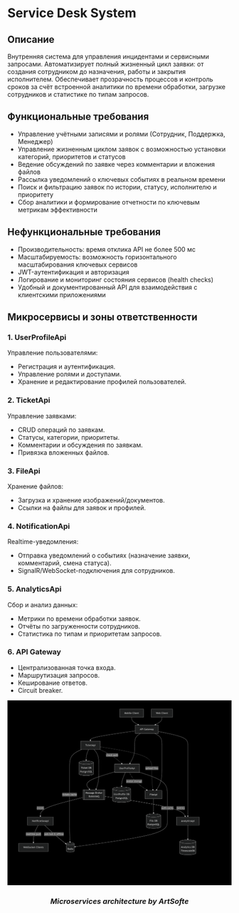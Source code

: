 # Service Desk System

## Описание
Внутренняя система для управления инцидентами и сервисными запросами. Автоматизирует полный жизненный цикл заявки: от создания сотрудником до назначения, работы и закрытия исполнителем. Обеспечивает прозрачность процессов и контроль сроков за счёт встроенной аналитики по времени обработки, загрузке сотрудников и статистике по типам запросов.

## Функциональные требования
- Управление учётными записями и ролями (Сотрудник, Поддержка, Менеджер)
- Управление жизненным циклом заявок с возможностью установки категорий, приоритетов и статусов
- Ведение обсуждений по заявке через комментарии и вложения файлов
- Рассылка уведомлений о ключевых событиях в реальном времени
- Поиск и фильтрацию заявок по истории, статусу, исполнителю и приоритету
- Сбор аналитики и формирование отчетности по ключевым метрикам эффективности

## Нефункциональные требования
- Производительность: время отклика API не более 500 мс
- Масштабируемость: возможность горизонтального масштабирования ключевых сервисов
- JWT-аутентификация и авторизация
- Логирование и мониторинг состояния сервисов (health checks)
- Удобный и документированный API для взаимодействия с клиентскими приложениями

## Микросервисы и зоны ответственности
### 1. UserProfileApi

Управление пользователями:
- Регистрация и аутентификация.
- Управление ролями и доступами.
- Хранение и редактирование профилей пользователей.

### 2. TicketApi
   
Управление заявками:
- CRUD операций по заявкам.
- Статусы, категории, приоритеты.
- Комментарии и обсуждения по заявкам.
- Привязка вложенных файлов.

### 3. FileApi

Хранение файлов:
- Загрузка и хранение изображений/документов.
- Ссылки на файлы для заявок и профилей.

### 4. NotificationApi

Realtime-уведомления:
- Отправка уведомлений о событиях (назначение заявки, комментарий, смена статуса).
- SignalR/WebSocket-подключения для сотрудников.

### 5. AnalyticsApi

Сбор и анализ данных:
- Метрики по времени обработки заявок.
- Отчёты по загруженности сотрудников.
- Статистика по типам и приоритетам запросов.

### 6. API Gateway
- Централизованная точка входа.
- Маршрутизация запросов.
- Кеширование ответов.
- Circuit breaker.


![System Design](assets/system-design.png)


### *<p align="center">Microservices architecture by ArtSofte</p>*
